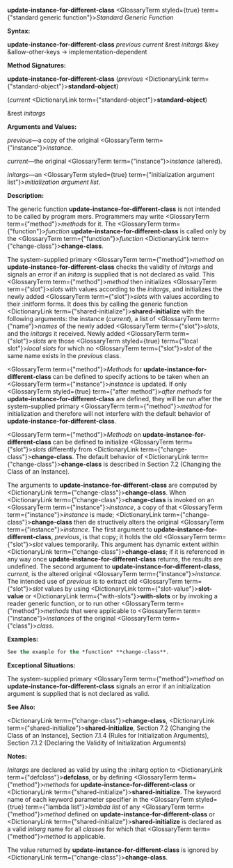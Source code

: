 **update-instance-for-different-class** <GlossaryTerm styled={true} term={"standard generic function"}><i>Standard Generic Function</i></GlossaryTerm> 



**Syntax:** 



**update-instance-for-different-class** *previous current* &amp;rest *initargs* &amp;key &amp;allow-other-keys → implementation-dependent 



**Method Signatures:** 



**update-instance-for-different-class** (*previous* <DictionaryLink  term={"standard-object"}><b>standard-object</b></DictionaryLink>) 



(*current* <DictionaryLink  term={"standard-object"}><b>standard-object</b></DictionaryLink>) 



&amp;rest *initargs* 



**Arguments and Values:** 



*previous*—a copy of the original <GlossaryTerm  term={"instance"}><i>instance</i></GlossaryTerm>. 



*current*—the original <GlossaryTerm  term={"instance"}><i>instance</i></GlossaryTerm> (altered). 



*initargs*—an <GlossaryTerm styled={true} term={"initialization argument list"}><i>initialization argument list</i></GlossaryTerm>. 



**Description:** 



The generic function **update-instance-for-different-class** is not intended to be called by program mers. Programmers may write <GlossaryTerm  term={"method"}><i>methods</i></GlossaryTerm> for it. The <GlossaryTerm  term={"function"}><i>function</i></GlossaryTerm> **update-instance-for-different-class** is called only by the <GlossaryTerm  term={"function"}><i>function</i></GlossaryTerm> <DictionaryLink  term={"change-class"}><b>change-class</b></DictionaryLink>. 



The system-supplied primary <GlossaryTerm  term={"method"}><i>method</i></GlossaryTerm> on **update-instance-for-different-class** checks the validity of *initargs* and signals an error if an *initarg* is supplied that is not declared as valid. This <GlossaryTerm  term={"method"}><i>method</i></GlossaryTerm> then initializes <GlossaryTerm  term={"slot"}><i>slots</i></GlossaryTerm> with values according to the *initargs*, and initializes the newly added <GlossaryTerm  term={"slot"}><i>slots</i></GlossaryTerm> with values according to their :initform forms. It does this by calling the generic function <DictionaryLink  term={"shared-initialize"}><b>shared-initialize</b></DictionaryLink> with the following arguments: the instance (*current*), a list of <GlossaryTerm  term={"name"}><i>names</i></GlossaryTerm> of the newly added <GlossaryTerm  term={"slot"}><i>slots</i></GlossaryTerm>, and the *initargs* it received. Newly added <GlossaryTerm  term={"slot"}><i>slots</i></GlossaryTerm> are those <GlossaryTerm styled={true} term={"local slot"}><i>local slots</i></GlossaryTerm> for which no <GlossaryTerm  term={"slot"}><i>slot</i></GlossaryTerm> of the same name exists in the *previous* class. 



<GlossaryTerm  term={"method"}><i>Methods</i></GlossaryTerm> for **update-instance-for-different-class** can be defined to specify actions to be taken when an <GlossaryTerm  term={"instance"}><i>instance</i></GlossaryTerm> is updated. If only <GlossaryTerm styled={true} term={"after method"}><i>after methods</i></GlossaryTerm> for **update-instance-for-different-class** are defined, they will be run after the system-supplied primary <GlossaryTerm  term={"method"}><i>method</i></GlossaryTerm> for initialization and therefore will not interfere with the default behavior of **update-instance-for-different-class**. 



<GlossaryTerm  term={"method"}><i>Methods</i></GlossaryTerm> on **update-instance-for-different-class** can be defined to initialize <GlossaryTerm  term={"slot"}><i>slots</i></GlossaryTerm> differently from <DictionaryLink  term={"change-class"}><b>change-class</b></DictionaryLink>. The default behavior of <DictionaryLink  term={"change-class"}><b>change-class</b></DictionaryLink> is described in Section 7.2 (Changing the Class of an Instance). 







 



 



The arguments to **update-instance-for-different-class** are computed by <DictionaryLink  term={"change-class"}><b>change-class</b></DictionaryLink>. When <DictionaryLink  term={"change-class"}><b>change-class</b></DictionaryLink> is invoked on an <GlossaryTerm  term={"instance"}><i>instance</i></GlossaryTerm>, a copy of that <GlossaryTerm  term={"instance"}><i>instance</i></GlossaryTerm> is made; <DictionaryLink  term={"change-class"}><b>change-class</b></DictionaryLink> then de structively alters the original <GlossaryTerm  term={"instance"}><i>instance</i></GlossaryTerm>. The first argument to **update-instance-for-different-class**, *previous*, is that copy; it holds the old <GlossaryTerm  term={"slot"}><i>slot</i></GlossaryTerm> values temporarily. This argument has dynamic extent within <DictionaryLink  term={"change-class"}><b>change-class</b></DictionaryLink>; if it is referenced in any way once **update-instance-for-different-class** returns, the results are undefined. The second argument to **update-instance-for-different-class**, *current*, is the altered original <GlossaryTerm  term={"instance"}><i>instance</i></GlossaryTerm>. The intended use of *previous* is to extract old <GlossaryTerm  term={"slot"}><i>slot</i></GlossaryTerm> values by using <DictionaryLink  term={"slot-value"}><b>slot-value</b></DictionaryLink> or <DictionaryLink  term={"with-slots"}><b>with-slots</b></DictionaryLink> or by invoking a reader generic function, or to run other <GlossaryTerm  term={"method"}><i>methods</i></GlossaryTerm> that were applicable to <GlossaryTerm  term={"instance"}><i>instances</i></GlossaryTerm> of the original <GlossaryTerm  term={"class"}><i>class</i></GlossaryTerm>. 



**Examples:**
```lisp
See the example for the *function* **change-class**. 
```
**Exceptional Situations:** 



The system-supplied primary <GlossaryTerm  term={"method"}><i>method</i></GlossaryTerm> on **update-instance-for-different-class** signals an error if an initialization argument is supplied that is not declared as valid. 



**See Also:** 



<DictionaryLink  term={"change-class"}><b>change-class</b></DictionaryLink>, <DictionaryLink  term={"shared-initialize"}><b>shared-initialize</b></DictionaryLink>, Section 7.2 (Changing the Class of an Instance), Section 7.1.4 (Rules for Initialization Arguments), Section 7.1.2 (Declaring the Validity of Initialization Arguments) 



**Notes:** 



*Initargs* are declared as valid by using the :initarg option to <DictionaryLink  term={"defclass"}><b>defclass</b></DictionaryLink>, or by defining <GlossaryTerm  term={"method"}><i>methods</i></GlossaryTerm> for **update-instance-for-different-class** or <DictionaryLink  term={"shared-initialize"}><b>shared-initialize</b></DictionaryLink>. The keyword name of each keyword parameter specifier in the <GlossaryTerm styled={true} term={"lambda list"}><i>lambda list</i></GlossaryTerm> of any <GlossaryTerm  term={"method"}><i>method</i></GlossaryTerm> defined on **update-instance-for-different-class** or <DictionaryLink  term={"shared-initialize"}><b>shared-initialize</b></DictionaryLink> is declared as a valid *initarg* name for all *classes* for which that <GlossaryTerm  term={"method"}><i>method</i></GlossaryTerm> is applicable. 



The value returned by **update-instance-for-different-class** is ignored by <DictionaryLink  term={"change-class"}><b>change-class</b></DictionaryLink>. 




